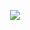 <p align="center">
  <a href="#">
    <img src="https://readme-typing-svg.demolab.com/?lines=Profile%20is%20under%20construction.&font=Fira%20Code&center=true&width=480&height=35&color=fa2840&vCenter=true&pause=1000&size=20" /></a>
</p>
